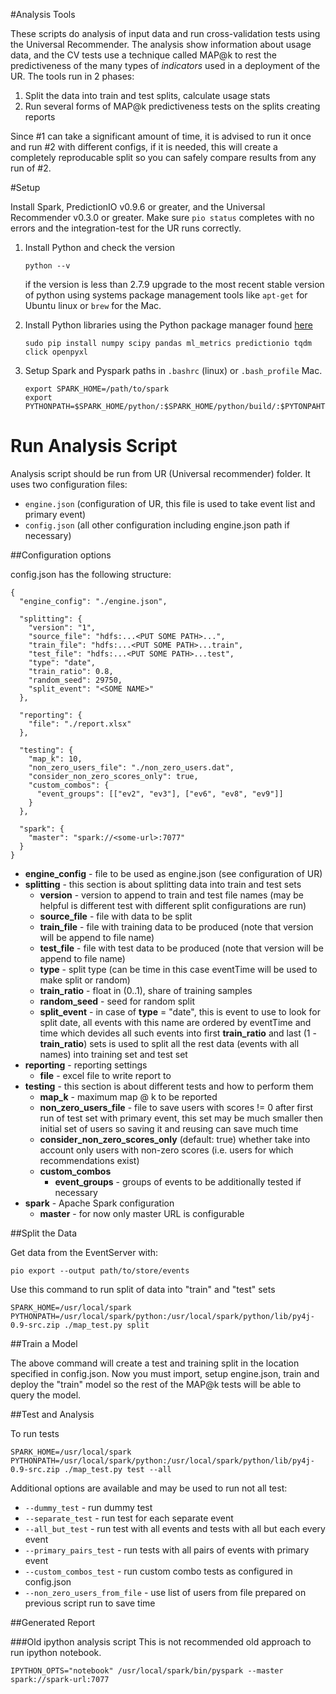 #Analysis Tools

These scripts do analysis of input data and run cross-validation tests using the Universal Recommender. The analysis show information about usage data, and the CV tests use a technique called MAP@k to rest the predictiveness of the many types of *indicators* used in a deployment of the UR. The tools run in 2 phases:

 1. Split the data into train and test splits, calculate usage stats
 2. Run several forms of MAP@k predictiveness tests on the splits creating reports
 
 Since #1 can take a significant amount of time, it is advised to run it once and run #2 with different configs, if it is needed, this will create a completely reproducable split so you can safely compare results from any run of #2.
 
#Setup

Install Spark, PredictionIO v0.9.6 or greater, and the Universal Recommender v0.3.0 or greater. Make sure `pio status` completes with no errors and the integration-test for the UR runs correctly.

 1. Install Python and check the version
 	
 	`python --v`
 	
 	if the version is less than 2.7.9 upgrade to the most recent stable version of python using systems package management tools like `apt-get` for Ubuntu linux or `brew` for the Mac.
 	
 2. Install Python libraries using the Python package manager found [here](https://pip.pypa.io/en/stable/installing/)
 
 	```
 	sudo pip install numpy scipy pandas ml_metrics predictionio tqdm click openpyxl
 	```

 3. Setup Spark and Pyspark paths in `.bashrc` (linux) or `.bash_profile` Mac.
 
 	```
 	export SPARK_HOME=/path/to/spark
	export PYTHONPATH=$SPARK_HOME/python/:$SPARK_HOME/python/build/:$PYTONPAHTH
	```

# Run Analysis Script

Analysis script should be run from UR (Universal recommender) folder. It uses two configuration files:

- `engine.json` (configuration of UR, this file is used to take event list and primary event)
- `config.json` (all other configuration including engine.json path if necessary)

##Configuration options

config.json has the following structure:

```
{
  "engine_config": "./engine.json",

  "splitting": {
    "version": "1",
    "source_file": "hdfs:...<PUT SOME PATH>...",
    "train_file": "hdfs:...<PUT SOME PATH>...train",
    "test_file": "hdfs:...<PUT SOME PATH>...test",
    "type": "date",
    "train_ratio": 0.8,
    "random_seed": 29750,
    "split_event": "<SOME NAME>"
  },

  "reporting": {
    "file": "./report.xlsx"
  },

  "testing": {
    "map_k": 10,
    "non_zero_users_file": "./non_zero_users.dat",
    "consider_non_zero_scores_only": true,
    "custom_combos": {
      "event_groups": [["ev2", "ev3"], ["ev6", "ev8", "ev9"]]
    }
  },

  "spark": {
    "master": "spark://<some-url>:7077"
  }
}
```

- __engine_config__ - file to be used as engine.json (see configuration of UR)
- __splitting__ - this section is about splitting data into train and test sets
	- __version__ - version to append to train and test file names (may be helpful is different test with different split configurations are run)
	- __source_file__ - file with data to be split 
	- __train_file__ - file with training data to be produced (note that version will be append to file name)
	- __test_file__ - file with test data to be produced (note that version will be append to file name)
	- __type__ - split type (can be time in this case eventTime will be used to make split or random)
	- __train_ratio__ - float in (0..1), share of training samples
	- __random_seed__ - seed for random split
	- __split_event__ - in case of __type__ = "date", this is event to use to look for split date, all events with this name are ordered by eventTime and time which devides all such events into first __train_ratio__ and last (1 - __train_ratio__) sets is used to split all the rest data (events with all names) into training set and test set
- __reporting__ - reporting settings
	- __file__ - excel file to write report to
- __testing__ - this section is about different tests and how to perform them 
	- __map_k__ - maximum map @ k to be reported
	- __non_zero_users_file__ - file to save users with scores != 0 after first run of test set with primary event, this set may be much smaller then initial set of users so saving it and reusing can save much time
	- __consider_non_zero_scores_only__ (default: true) whether take into account only users with non-zero scores (i.e. users for which recommendations exist)
	- __custom_combos__
		- __event_groups__ - groups of events to be additionally tested if necessary
- __spark__ - Apache Spark configuration
	- __master__ - for now only master URL is configurable

##Split the Data

Get data from the EventServer with:

	pio export --output path/to/store/events
	
Use this command to run split of data into "train" and "test" sets

```
SPARK_HOME=/usr/local/spark PYTHONPATH=/usr/local/spark/python:/usr/local/spark/python/lib/py4j-0.9-src.zip ./map_test.py split
```

##Train a Model

The above command will create a test and training split in the location specified in config.json. Now you must import, setup engine.json, train and deploy the "train" model so the rest of the MAP@k tests will be able to query the model.

##Test and Analysis

To run tests
```
SPARK_HOME=/usr/local/spark PYTHONPATH=/usr/local/spark/python:/usr/local/spark/python/lib/py4j-0.9-src.zip ./map_test.py test --all
```

Additional options are available and may be used to run not all test:

- `--dummy_test` - run dummy test
- `--separate_test` - run test for each separate event
- `--all_but_test` - run test with all events and tests with all but each every event
- `--primary_pairs_test` - run tests with all pairs of events with primary event
- `--custom_combos_test` - run custom combo tests as configured in config.json
- `--non_zero_users_from_file` - use list of users from file prepared on previous script run to save time 

##Generated Report



###Old ipython analysis script
This is not recommended old approach to run ipython notebook.
```
IPYTHON_OPTS="notebook" /usr/local/spark/bin/pyspark --master spark://spark-url:7077
```
